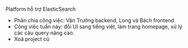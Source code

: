 Platform hỗ trợ ElasticSearch
- Phân chia công việc: Văn Trường backend, Long và Bách frontend
- Công việc tuần này: đổi UI sang tiếng việt, làm trang homepage, xử lý các câu query nâng cao.
- Xoá project cũ
